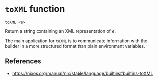 # `toXML` function

```
toXML <e>
```

Return a string containing an XML representation of _e_.

The main application for `toXML` is to communicate information with the builder in a more structured format than plain environment variables.

## References

- https://nixos.org/manual/nix/stable/language/builtins#builtins-toXML
